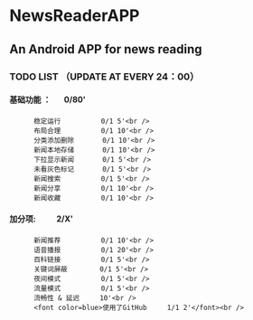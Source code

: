 # NewsReaderAPP
## An Android APP for news reading

### TODO LIST （UPDATE AT EVERY 24：00）
#### 基础功能 ：        0/80'
          稳定运行          0/1 5'<br />
          布局合理          0/1 10'<br />
          分类添加删除       0/1 10'<br />
          新闻本地存储       0/1 10'<br />
          下拉显示新闻       0/1 5'<br />
          未看灰色标记       0/1 5'<br />
          新闻搜索          0/1 5'<br />
          新闻分享          0/1 10'<br /> 
          新闻收藏          0/1 10'<br /> 

#### 加分项:           2/X'
          新闻推荐          0/1 10'<br />
          语音播报          0/1 20'<br />
          百科链接          0/1 5'<br />
          关键词屏蔽        0/1 5'<br />
          夜间模式          0/1 5'<br />
          流量模式          0/1 5'<br />
          流畅性 & 延迟     10'<br />
          <font color=blue>使用了GitHub     1/1 2'</font><br />
